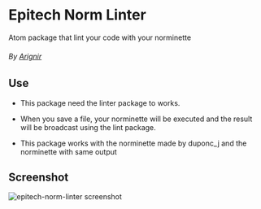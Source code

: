# Epitech Norm Linter
Atom package that lint your code with your norminette

###### By [Arignir](mailto:benjamin.grange@epitech.eu)

## Use

* This package need the linter package to works.

* When you save a file, your norminette will be executed and the result will be broadcast using the lint package.

* This package works with the norminette made by duponc_j and the norminette with same output

## Screenshot

![epitech-norm-linter screenshot](http://nsa38.casimages.com/img/2016/01/15/160115105629229328.png)
